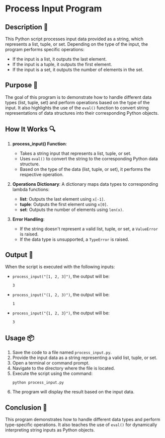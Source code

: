 # Process Input Program

## Description 📝

This Python script processes input data provided as a string, which represents a list, tuple, or set.
Depending on the type of the input, the program performs specific operations:

-   If the input is a list, it outputs the last element.
-   If the input is a tuple, it outputs the first element.
-   If the input is a set, it outputs the number of elements in the set.

## Purpose 🎯

The goal of this program is to demonstrate how to handle different data types (list, tuple, set) and perform operations based on the type of the input.
It also highlights the use of the `eval()` function to convert string representations of data structures into their corresponding Python objects.

## How It Works 🔍

1. **process_input() Function**:
    - Takes a string input that represents a list, tuple, or set.
    - Uses `eval()` to convert the string to the corresponding Python data structure.
    - Based on the type of the data (list, tuple, or set), it performs the respective operation.
2. **Operations Dictionary**: A dictionary maps data types to corresponding lambda functions:

    - **list**: Outputs the last element using `x[-1]`.
    - **tuple**: Outputs the first element using `x[0]`.
    - **set**: Outputs the number of elements using `len(x)`.

3. **Error Handling**:
    - If the string doesn't represent a valid list, tuple, or set, a `ValueError` is raised.
    - If the data type is unsupported, a `TypeError` is raised.

## Output 📜

When the script is executed with the following inputs:

-   `process_input("[1, 2, 3]")`, the output will be:
    ```
    3
    ```
-   `process_input("(1, 2, 3)")`, the output will be:
    ```
    1
    ```
-   `process_input("{1, 2, 3}")`, the output will be:
    ```
    3
    ```

## Usage 📦

1. Save the code to a file named `process_input.py`.
2. Provide the input data as a string representing a valid list, tuple, or set.
3. Open a terminal or command prompt.
4. Navigate to the directory where the file is located.
5. Execute the script using the command:
    ```
    python process_input.py
    ```
6. The program will display the result based on the input data.

## Conclusion 🚀

This program demonstrates how to handle different data types and perform type-specific operations.
It also teaches the use of `eval()` for dynamically interpreting string inputs as Python objects.
